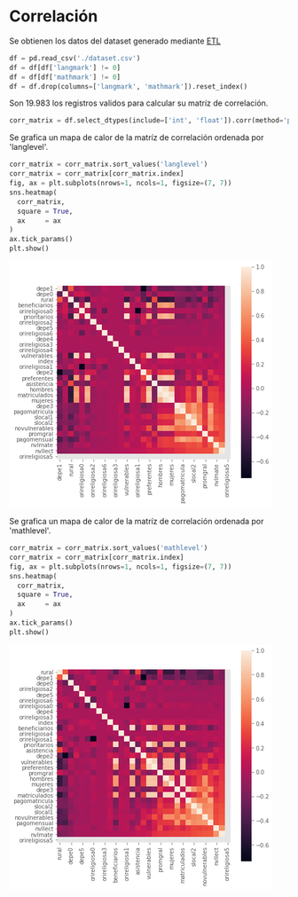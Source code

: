 # Correlación

Se obtienen los datos del dataset generado mediante [ETL](https://darkanfi.github.io/thesis-project/etl)

```python
df = pd.read_csv('./dataset.csv')
df = df[df['langmark'] != 0]
df = df[df['mathmark'] != 0]
df = df.drop(columns=['langmark', 'mathmark']).reset_index()
```

Son 19.983 los registros validos para calcular su matríz de correlación.

```python
corr_matrix = df.select_dtypes(include=['int', 'float']).corr(method='pearson')
```

Se grafica un mapa de calor de la matríz de correlación ordenada por 'langlevel'.

```python
corr_matrix = corr_matrix.sort_values('langlevel')
corr_matrix = corr_matrix[corr_matrix.index]
fig, ax = plt.subplots(nrows=1, ncols=1, figsize=(7, 7))
sns.heatmap(
  corr_matrix,
  square = True,
  ax     = ax
)
ax.tick_params()
plt.show()
```

![langmark corr matrix heatmap](https://raw.githubusercontent.com/DarkAnfi/thesis-project/main/src/lang_heatmap.png "Corr matrix heatmap for langmark")

Se grafica un mapa de calor de la matríz de correlación ordenada por 'mathlevel'.

```python
corr_matrix = corr_matrix.sort_values('mathlevel')
corr_matrix = corr_matrix[corr_matrix.index]
fig, ax = plt.subplots(nrows=1, ncols=1, figsize=(7, 7))
sns.heatmap(
  corr_matrix,
  square = True,
  ax     = ax
)
ax.tick_params()
plt.show()
```

![mathmark corr matrix heatmap](https://raw.githubusercontent.com/DarkAnfi/thesis-project/main/src/math_heatmap.png "Corr matrix heatmap for mathmark")
